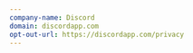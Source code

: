```yaml
---
company-name: Discord
domain: discordapp.com
opt-out-url: https://discordapp.com/privacy
---
```





